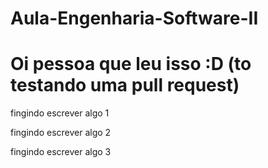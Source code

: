 # Aula-Engenharia-Software-II

# Oi pessoa que leu isso :D (to testando uma pull request)

fingindo escrever algo 1

fingindo escrever algo 2

fingindo escrever algo 3
